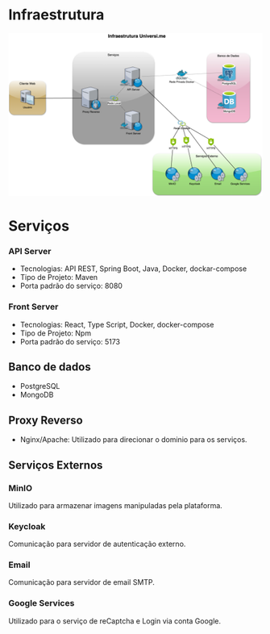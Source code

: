 # Infraestrutura
![](Infraestrutura.png)

# Serviços

### API Server
- Tecnologias: API REST, Spring Boot, Java, Docker, dockar-compose
- Tipo de Projeto: Maven
- Porta padrão do serviço: 8080 

### Front Server
- Tecnologias: React, Type Script, Docker, docker-compose
- Tipo de Projeto: Npm
- Porta padrão do serviço: 5173 

## Banco de dados
- PostgreSQL
- MongoDB

## Proxy Reverso
- Nginx/Apache: Utilizado para direcionar o dominio para os serviços. 

## Serviços Externos
### MinIO
Utilizado para armazenar imagens manipuladas pela plataforma.

### Keycloak
Comunicação para servidor de autenticação externo.

### Email
Comunicação para servidor de email SMTP.

### Google Services
Utilizado para o serviço de reCaptcha e Login via conta Google.
 
 